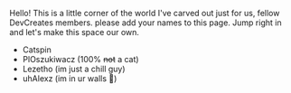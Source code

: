 Hello! This is a little corner of the world I've carved out just for us, fellow DevCreates members. please add your names to this page. Jump right in and let's make this space our own.

- Catspin
- PlOszukiwacz (100% ~~not~~ a cat)
- Lezetho (im just a chill guy)
- uhAlexz (im in ur walls 🥰)
